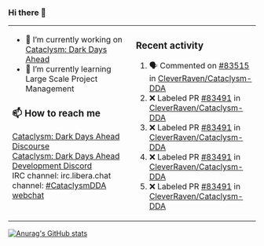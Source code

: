 ### Hi there 👋

<table><tr><td valign="top" width="50%">

- 🔭 I’m currently working on [Cataclysm: Dark Days Ahead](https://github.com/CleverRaven/Cataclysm-DDA)
- 🌱 I’m currently learning Large Scale Project Management

### 📫 How to reach me
[Cataclysm: Dark Days Ahead Discourse](https://discourse.cataclysmdda.org)  
[Cataclysm: Dark Days Ahead Development Discord](https://discord.gg/jFEc7Yp)  
IRC channel: irc.libera.chat channel: [#CataclysmDDA webchat](https://kiwiirc.com/nextclient/irc.libera.chat#CataclysmDDA)

</td><td valign="top" width="50%">

### Recent activity
<!--START_SECTION:activity-->
1. 🗣 Commented on [#83515](https://github.com/CleverRaven/Cataclysm-DDA/pull/83515#issuecomment-3462941577) in [CleverRaven/Cataclysm-DDA](https://github.com/CleverRaven/Cataclysm-DDA)
2. ❌ Labeled PR [#83491](undefined) in [CleverRaven/Cataclysm-DDA](https://github.com/CleverRaven/Cataclysm-DDA)
3. ❌ Labeled PR [#83491](undefined) in [CleverRaven/Cataclysm-DDA](https://github.com/CleverRaven/Cataclysm-DDA)
4. ❌ Labeled PR [#83491](undefined) in [CleverRaven/Cataclysm-DDA](https://github.com/CleverRaven/Cataclysm-DDA)
5. ❌ Labeled PR [#83491](undefined) in [CleverRaven/Cataclysm-DDA](https://github.com/CleverRaven/Cataclysm-DDA)
<!--END_SECTION:activity-->

</td></tr></table>

[![Anurag's GitHub stats](https://github-readme-stats.vercel.app/api?username=kevingranade)](https://github.com/anuraghazra/github-readme-stats)
